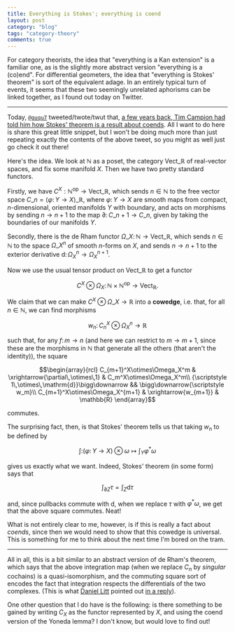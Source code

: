```yaml
---
title: Everything is Stokes'; everything is coend
layout: post
category: "blog"
tags: "category-theory"
comments: true
---
```


For category theorists, the idea that "everything is a Kan extension" is a familiar one, as is the slightly more abstract version "everything is a (co)end". For differential geometers, the idea that "everything is Stokes' theorem" is sort of the equivalent adage. In an entirely typical turn of events, it seems that these two seemingly unrelated aphorisms can be linked together, as I found out today on Twitter.

<!--more-->
---

Today, [`@ququ7`](https://twitter.com/ququ7) tweeted/twote/twut that, [a few years back, Tim Campion had told him how Stokes' theorem is a result about coends](https://twitter.com/ququ7/status/1169048827703287814). All I want to do here is share this great little snippet, but I won't be doing much more than just repeating exactly the contents of the above tweet, so you might as well just go check it out there!

Here's the idea. We look at $\mathbb{N}$ as a poset, the category $\mathsf{Vect}\_\mathbb{R}$ of real-vector spaces, and fix some manifold $X$. Then we have two pretty standard functors.

Firstly, we have $C^X:\mathbb{N}^\mathrm{op}\to\mathsf{Vect}\_\mathbb{R}$, which sends $n\in\mathbb{N}$ to the free vector space $C\_n=\langle\varphi\colon Y\to X\rangle\_\mathbb{R}$, where $\varphi\colon Y\to X$ are smooth maps from compact, $n$-dimensional, oriented manifolds $Y$ with boundary, and acts on morphisms by sending $n\to n+1$ to the map $\partial\colon C\_{n+1}\to C\_n$, given by taking the boundaries of our manifolds $Y$.

Secondly, there is the de Rham functor $\Omega\_X\colon\mathbb{N}\to\mathsf{Vect}\_\mathbb{R}$, which sends $n\in\mathbb{N}$ to the space $\Omega\_X^n$ of smooth $n$-forms on $X$, and sends $n\to n+1$ to the exterior derivative $\mathrm{d}\colon\Omega_X^n\to\Omega_X^{n+1}$.

Now we use the usual tensor product on $\mathsf{Vect}\_\mathbb{R}$ to get a functor

$$C^X\otimes\Omega_X\colon\mathbb{N}\times\mathbb{N}^\mathrm{op}\to\mathsf{Vect}_\mathbb{R}.$$

We claim that we can make $C^X\otimes\Omega\_X\to\mathbb{R}$ into a **cowedge**, i.e. that, for all $n\in\mathbb{N}$, we can find morphisms

$$w_n\colon C_n^X\otimes\Omega_X^n\to\mathbb{R}$$

such that, for any $f\colon m\to n$ (and here we can restrict to $m\to m+1$, since these are the morphisms in $\mathbb{N}$ that generate all the others (that aren't the identity)), the square

$$\begin{array}{rcl}
    C_{m+1}^X\otimes\Omega_X^m & \xrightarrow{\partial\,\otimes\,1} & C_m^X\otimes\Omega_X^m\\
    {\scriptstyle 1\,\otimes\,\mathrm{d}}\bigg\downarrow && \bigg\downarrow{\scriptstyle w_m}\\
    C_{m+1}^X\otimes\Omega_X^{m+1} & \xrightarrow{w_{m+1}} & \mathbb{R}
\end{array}$$

commutes.

The surprising fact, then, is that Stokes' theorem tells us that taking $w_n$ to be defined by

$$\int\colon(\varphi\colon Y\to X)\otimes\omega \mapsto \int_Y \varphi^*\omega$$

gives us exactly what we want. Indeed, Stokes' theorem (in some form) says that

$$\int_{\partial Z}\tau=\int_Z \mathrm{d}\tau$$

and, since pullbacks commute with $\mathrm{d}$, when we replace $\tau$ with $\varphi^*\omega$, we get that the above square commutes. Neat!

What is not entirely clear to me, however, is if this is really a fact about _coends_, since then we would need to show that this cowedge is universal. This is something for me to think about the next time I'm bored on the tram.

---

All in all, this is a bit similar to an abstract version of de Rham's theorem, which says that the above integration map (when we replace $C_n$ by _singular_ cochains) is a quasi-isomorphism, and the commuting square sort of encodes the fact that integration respects the differentials of the two complexes. (This is what [Daniel Litt](https://twitter.com/littmath) pointed out [in a reply](https://twitter.com/littmath/status/1169081052100530177)).

One other question that I do have is the following: is there something to be gained by writing $C_X$ as the functor represented by $X$, and using the coend version of the Yoneda lemma? I don't know, but would love to find out!